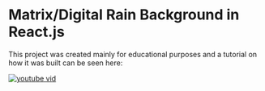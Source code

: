 # Matrix/Digital Rain Background in React.js

This project was created mainly for educational purposes and a tutorial on how it was built can be seen here:

[![youtube vid](https://i.imgur.com/TD9jwpp.jpg)](https://www.youtube.com/watch?v=qLbQ0NBa5zM)
